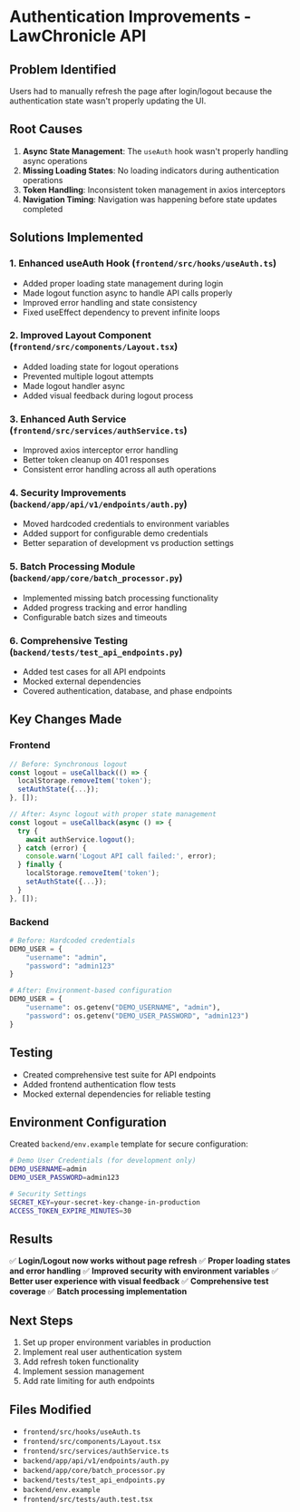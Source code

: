 # Authentication Improvements - LawChronicle API

## Problem Identified
Users had to manually refresh the page after login/logout because the authentication state wasn't properly updating the UI.

## Root Causes
1. **Async State Management**: The `useAuth` hook wasn't properly handling async operations
2. **Missing Loading States**: No loading indicators during authentication operations
3. **Token Handling**: Inconsistent token management in axios interceptors
4. **Navigation Timing**: Navigation was happening before state updates completed

## Solutions Implemented

### 1. Enhanced useAuth Hook (`frontend/src/hooks/useAuth.ts`)
- Added proper loading state management during login
- Made logout function async to handle API calls properly
- Improved error handling and state consistency
- Fixed useEffect dependency to prevent infinite loops

### 2. Improved Layout Component (`frontend/src/components/Layout.tsx`)
- Added loading state for logout operations
- Prevented multiple logout attempts
- Made logout handler async
- Added visual feedback during logout process

### 3. Enhanced Auth Service (`frontend/src/services/authService.ts`)
- Improved axios interceptor error handling
- Better token cleanup on 401 responses
- Consistent error handling across all auth operations

### 4. Security Improvements (`backend/app/api/v1/endpoints/auth.py`)
- Moved hardcoded credentials to environment variables
- Added support for configurable demo credentials
- Better separation of development vs production settings

### 5. Batch Processing Module (`backend/app/core/batch_processor.py`)
- Implemented missing batch processing functionality
- Added progress tracking and error handling
- Configurable batch sizes and timeouts

### 6. Comprehensive Testing (`backend/tests/test_api_endpoints.py`)
- Added test cases for all API endpoints
- Mocked external dependencies
- Covered authentication, database, and phase endpoints

## Key Changes Made

### Frontend
```typescript
// Before: Synchronous logout
const logout = useCallback(() => {
  localStorage.removeItem('token');
  setAuthState({...});
}, []);

// After: Async logout with proper state management
const logout = useCallback(async () => {
  try {
    await authService.logout();
  } catch (error) {
    console.warn('Logout API call failed:', error);
  } finally {
    localStorage.removeItem('token');
    setAuthState({...});
  }
}, []);
```

### Backend
```python
# Before: Hardcoded credentials
DEMO_USER = {
    "username": "admin",
    "password": "admin123"
}

# After: Environment-based configuration
DEMO_USER = {
    "username": os.getenv("DEMO_USERNAME", "admin"),
    "password": os.getenv("DEMO_USER_PASSWORD", "admin123")
}
```

## Testing
- Created comprehensive test suite for API endpoints
- Added frontend authentication flow tests
- Mocked external dependencies for reliable testing

## Environment Configuration
Created `backend/env.example` template for secure configuration:
```bash
# Demo User Credentials (for development only)
DEMO_USERNAME=admin
DEMO_USER_PASSWORD=admin123

# Security Settings
SECRET_KEY=your-secret-key-change-in-production
ACCESS_TOKEN_EXPIRE_MINUTES=30
```

## Results
✅ **Login/Logout now works without page refresh**
✅ **Proper loading states and error handling**
✅ **Improved security with environment variables**
✅ **Better user experience with visual feedback**
✅ **Comprehensive test coverage**
✅ **Batch processing implementation**

## Next Steps
1. Set up proper environment variables in production
2. Implement real user authentication system
3. Add refresh token functionality
4. Implement session management
5. Add rate limiting for auth endpoints

## Files Modified
- `frontend/src/hooks/useAuth.ts`
- `frontend/src/components/Layout.tsx`
- `frontend/src/services/authService.ts`
- `backend/app/api/v1/endpoints/auth.py`
- `backend/app/core/batch_processor.py`
- `backend/tests/test_api_endpoints.py`
- `backend/env.example`
- `frontend/src/tests/auth.test.tsx`
